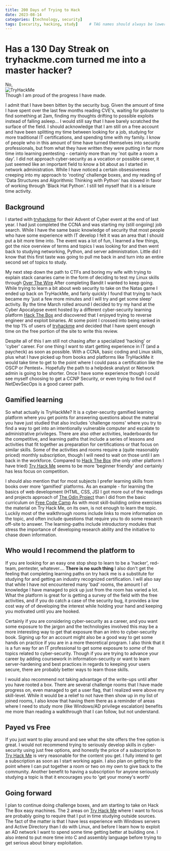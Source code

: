 ```yaml
---
title: 200 Days of Trying to Hack 
date: 2023-08-14 
categories: [technology, security]
tags: [security, hacking, study]     # TAG names should always be lowercase
---
```

# Has a 130 Day Streak on tryhackme.com turned me into a master hacker?


No,  
<img src="https://tryhackme-badges.s3.amazonaws.com/jonas.bird.png" alt="TryHackMe">  
Though I am proud of the progress I have made. 

I admit that I have been bitten by the security bug. Given the amount of time I have spent over the last few months reading CVE's, waiting for gobuster to find something at 2am, finding my thoughts drifting to possible exploits instead of falling asleep... I would still say that I have barely scratched the surface of the field. I should acknowledge that I am still on a free account and have been splitting my time between looking for a job, studying for more traditional IT certifications, and spending time with my family. I know of people who in this amount of time have turned themselves into security professionals, but from what they have written they were putting in far more time into learning pentesting - certainly more than my 'not quite a room a day'. I did not approach cyber-security as a vocation or possible career, it just seemed like an important field to know a bit about as I started in network administration. While I have noticed a certain obsessiveness creeping into my approach to 'rooting' challenge boxes, and my reading of 'Data Structures and Algorithmic Thinking with Python' has slowed in favor of working through 'Black Hat Python'. I still tell myself that it is a leisure time activity.

## Background

I started with [tryhackme](https://tryhackme.com) for their Advent of Cyber event at the end of last year. I had just completed the CCNA and was starting my (still ongoing) job search. While I have the same basic knowledge of security that most people who have some experience with IT develop I felt it was an area that I should put a bit more time into. The event was a lot of fun, I learned a few things, got the nice overview of terms and topics I was looking for and then went back to studying networking, Python, and server administration. Little did I know that this first taste was going to pull me back in and turn into an entire second set of topics to study.  

My next step down the path to CTFs and boring my wife with trying to explain stack canaries came in the form of deciding to test my Linux skills through [Over The Wire](https://overthewire.org/wargames/) After completing Bandit I wanted to keep going. While trying to learn a bit about web security to take on the Natas game I ended up back on TryHackMe, and fairly quickly I found that trying to hack became my 'just a few more minutes and I will try and get some sleep' activity. By the time March rolled around I decided to try my hand at the Cyber Apocalypse event hosted by a different cyber-security learning platform [Hack The Box](https://www.hackthebox.com) and discovered that I enjoyed trying to reverse engineer and exploit binaries. At some point I crossed into being ranked in the top 1% of users of [tryhackme](https://tryhackme.co) and decided that I have spent enough time on the free portion of the site to write this review. 

Despite all of this I am still not chasing after a specialized 'hacking' or 'cyber' career. For one thing I want to start getting experience in IT (and a paycheck) as soon as possible. With a CCNA, basic coding and Linux skills, plus what I have picked up from books and platforms like TryHackMe it would take time to get to the point where I could pass a certification like the OSCP or Pentest+. Hopefully the path to a helpdesk analyst or Network admin is going to be shorter. Once I have some experience though I could see myself choosing to get a CCNP Security, or even trying to find out if NetDevSecOps is a good career path.  

## Gamified learning 

So what actually is TryHackMe? It is a cyber-security gamified learning platform where you get points for answering questions about the material you have just studied that also includes 'challenge rooms' where you try to find a way to get into an intentionally vulnerable computer and escalate to administrative privileges. There are also other activities, leaderboards for the competitive, and learning paths that include a series of lessons and activities that fit together as preparation for certifications or that focus on similar skills. Some of the activities and rooms require a (quite reasonably priced) monthly subscription, though I will need to wait on those until I am back in the workforce. Compared to [Hack The Box](https://hackthebox.com) (the only other platform I have tried) [Try Hack Me](https://tryhackme.com) seems to be more 'beginner friendly' and certainly has less focus on competition.  

I should also mention that for most subjects I prefer learning skills from books over more 'gamified' platforms. As an example - for learning the basics of web development (HTML, CSS, JS) I got more out of the readings and projects approach of [The Odin Project](https://theodinproject.com) than I did from the basic curriculum on [Free Code Camp](https://freecodecamp.com) As with most skill-building online exercises the material on Try Hack Me, on its own, is not enough to learn the topic. Luckily most of the walkthrough rooms include links to more information on the topic, and often include questions that require you to do some research off-site to answer. The learning-paths include introductory modules that stress the importance of developing research ability and the initiative to chase down information.  

## Who would I recommend the platform to 

If you are looking for an easy one stop shop to learn to be a 'hacker', red-team, pentester, whatever.... **There is no such thing** I also don't get the feeling that completing learning paths on try hack me is a substitute for studying for and getting an industry recognized certification. I will also say that while I have not encountered many 'bad' rooms, the amount I of knowledge I have managed to pick up just from the room has varied a lot. What the platform is great for is getting a survey of the field with the free activities, and if you do catch a case of the security bug, it provides a low cost way of of developing the interest while holding your hand and keeping you motivated until you are hooked.  

Certainly if you are considering cyber-security as a career, and you want some exposure to the jargon and the technologies involved this may be a more interesting way to get that exposure than an intro to cyber-security book. Signing up for an account might also be a good way to get some hands on practice if you are in a more theoretical program. I also think that it is a fun way for an IT professional to get some exposure to *some* of the topics related to cyber-security. Though if you are trying to advance your career by adding coursework in information-security or want to learn server-hardening and best practices in regards to keeping your users secure, there are probably better ways to learn those skills.  

I would also recommend not taking advantage of the write-ups until after you have rooted a box. There are several challenge rooms that I have made progress on, even managed to get a user flag, that I realized were above my skill-level. While it would be a relief to not have then show up in my list of joined rooms, I also know that having them there as a reminder of areas where I need to study more (like Windows/AD privilege escalation) benefits me more than reading a walkthrough that I can follow, but not understand.   

## Payed vs Free 

If you just want to play around and see what the site offers the free option is great. I would not recommend trying to seriously develop skills in cyber-security using just free options, and honestly the price of a subscription to [Try Hack Me](https://tryhackme.com) is very reasonable for the content you get. I fully intend to get a subscription as soon as I start working again. I also plan on getting to the point where I can put together a room or two on my own to give back to the community. Another benefit to having a subscription for anyone seriously studying a topic is that it encourages you to 'get your money's worth'  

## Going forward 

I plan to continue doing challenge boxes, and am starting to take on Hack The Box easy machines. The 2 areas on [Try Hack Me](https://tryhackme.com) where I want to focus are probably going to require that I put in time studying outside sources. The fact of the matter is that I have less experience with Windows servers and Active Directory than I do with Linux, and before I learn how to exploit an AD network I want to spend some time getting better at building one. I also intend to put more time into C and assembly language before trying to get serious about binary exploitation.  
